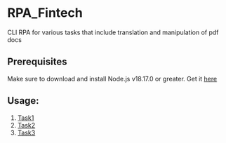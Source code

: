 # RPA_Fintech

CLI RPA for various tasks that include translation and manipulation of pdf docs

## Prerequisites
Make sure to download and install Node.js v18.17.0 or greater. Get it [here](https://nodejs.org/en)

## Usage:

1. [Task1](./task1/README.md)
2. [Task2](./task2/README.md)
3. [Task3](./task3/README.md)

